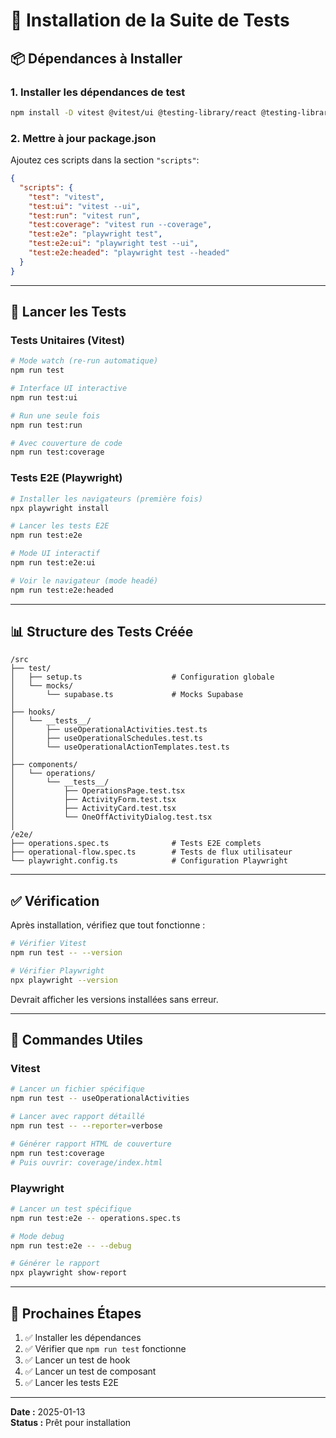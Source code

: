 # 🧪 Installation de la Suite de Tests

## 📦 Dépendances à Installer

### **1. Installer les dépendances de test**

```bash
npm install -D vitest @vitest/ui @testing-library/react @testing-library/jest-dom @testing-library/user-event jsdom @playwright/test
```

### **2. Mettre à jour package.json**

Ajoutez ces scripts dans la section `"scripts"`:

```json
{
  "scripts": {
    "test": "vitest",
    "test:ui": "vitest --ui",
    "test:run": "vitest run",
    "test:coverage": "vitest run --coverage",
    "test:e2e": "playwright test",
    "test:e2e:ui": "playwright test --ui",
    "test:e2e:headed": "playwright test --headed"
  }
}
```

---

## 🚀 Lancer les Tests

### **Tests Unitaires (Vitest)**

```bash
# Mode watch (re-run automatique)
npm run test

# Interface UI interactive
npm run test:ui

# Run une seule fois
npm run test:run

# Avec couverture de code
npm run test:coverage
```

### **Tests E2E (Playwright)**

```bash
# Installer les navigateurs (première fois)
npx playwright install

# Lancer les tests E2E
npm run test:e2e

# Mode UI interactif
npm run test:e2e:ui

# Voir le navigateur (mode headé)
npm run test:e2e:headed
```

---

## 📊 Structure des Tests Créée

```
/src
├── test/
│   ├── setup.ts                    # Configuration globale
│   └── mocks/
│       └── supabase.ts             # Mocks Supabase
│
├── hooks/
│   └── __tests__/
│       ├── useOperationalActivities.test.ts
│       ├── useOperationalSchedules.test.ts
│       └── useOperationalActionTemplates.test.ts
│
├── components/
│   └── operations/
│       └── __tests__/
│           ├── OperationsPage.test.tsx
│           ├── ActivityForm.test.tsx
│           ├── ActivityCard.test.tsx
│           └── OneOffActivityDialog.test.tsx
│
/e2e/
├── operations.spec.ts              # Tests E2E complets
├── operational-flow.spec.ts        # Tests de flux utilisateur
└── playwright.config.ts            # Configuration Playwright
```

---

## ✅ Vérification

Après installation, vérifiez que tout fonctionne :

```bash
# Vérifier Vitest
npm run test -- --version

# Vérifier Playwright
npx playwright --version
```

Devrait afficher les versions installées sans erreur.

---

## 🎯 Commandes Utiles

### **Vitest**
```bash
# Lancer un fichier spécifique
npm run test -- useOperationalActivities

# Lancer avec rapport détaillé
npm run test -- --reporter=verbose

# Générer rapport HTML de couverture
npm run test:coverage
# Puis ouvrir: coverage/index.html
```

### **Playwright**
```bash
# Lancer un test spécifique
npm run test:e2e -- operations.spec.ts

# Mode debug
npm run test:e2e -- --debug

# Générer le rapport
npx playwright show-report
```

---

## 📝 Prochaines Étapes

1. ✅ Installer les dépendances
2. ✅ Vérifier que `npm run test` fonctionne
3. ✅ Lancer un test de hook
4. ✅ Lancer un test de composant
5. ✅ Lancer les tests E2E

---

**Date :** 2025-01-13  
**Status :** Prêt pour installation
